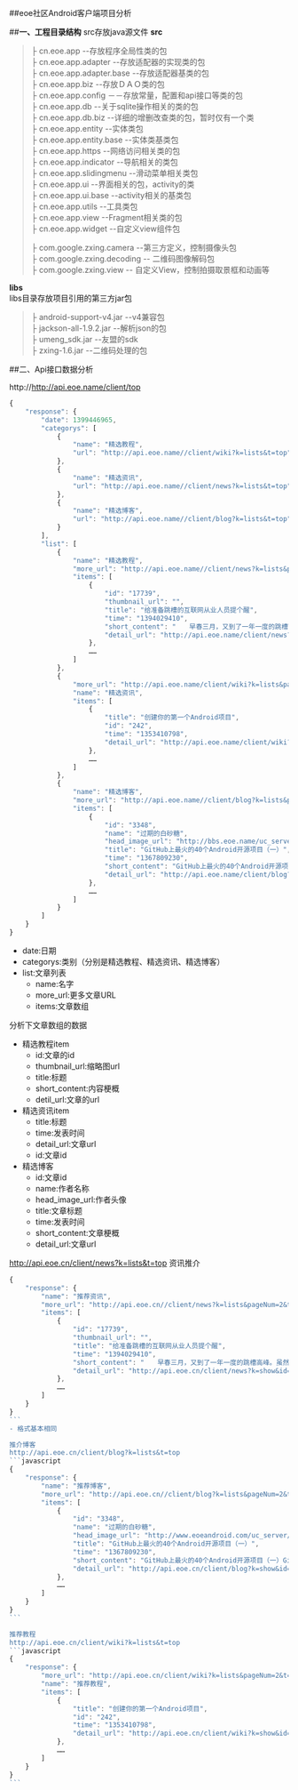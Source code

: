 ##eoe社区Android客户端项目分析

##**一、工程目录结构**
src存放java源文件
**src**<br>
>├ cn.eoe.app --存放程序全局性类的包<br>
>├ cn.eoe.app.adapter --存放适配器的实现类的包 <br>
>├ cn.eoe.app.adapter.base --存放适配器基类的包<br>
>├ cn.eoe.app.biz --存放ＤＡＯ类的包<br>
>├ cn.eoe.app.config －－存放常量，配置和api接口等类的包<br>
>├ cn.eoe.app.db --关于sqlite操作相关的类的包<br>
>├ cn.eoe.app.db.biz --详细的增删改查类的包，暂时仅有一个类<br>
>├ cn.eoe.app.entity --实体类包<br>
>├ cn.eoe.app.entity.base --实体类基类包<br>
>├ cn.eoe.app.https --网络访问相关类的包<br>
>├ cn.eoe.app.indicator --导航相关的类包<br>
>├ cn.eoe.app.slidingmenu --滑动菜单相关类包<br>
>├ cn.eoe.app.ui --界面相关的包，activity的类<br>
>├ cn.eoe.app.ui.base --activity相关的基类包<br>
>├ cn.eoe.app.utils --工具类包<br>
>├ cn.eoe.app.view --Fragment相关类的包<br>
>├ cn.eoe.app.widget --自定义view组件包<br>
>
>├ com.google.zxing.camera --第三方定义，控制摄像头包<br>
>├ com.google.zxing.decoding -- 二维码图像解码包<br>
>├ com.google.zxing.view -- 自定义View，控制拍摄取景框和动画等<br>

**libs**<br>
libs目录存放项目引用的第三方jar包
>├  android-support-v4.jar --v4兼容包<br>
>├ jackson-all-1.9.2.jar --解析json的包<br>
>├ umeng_sdk.jar --友盟的sdk<br>
>├ zxing-1.6.jar --二维码处理的包<br>

##二、Api接口数据分析

http://http://api.eoe.name/client/top
```javascript
{
    "response": {
        "date": 1399446965,
        "categorys": [
            {
                "name": "精选教程",
                "url": "http://api.eoe.name//client/wiki?k=lists&t=top"
            },
            {
                "name": "精选资讯",
                "url": "http://api.eoe.name//client/news?k=lists&t=top"
            },
            {
                "name": "精选博客",
                "url": "http://api.eoe.name//client/blog?k=lists&t=top"
            }
        ],
        "list": [
            {
                "name": "精选教程",
                "more_url": "http://api.eoe.name//client/news?k=lists&pageNum=2&t=top",
                "items": [
                    {
                        "id": "17739",
                        "thumbnail_url": "",
                        "title": "给准备跳槽的互联网从业人员提个醒",
                        "time": "1394029410",
                        "short_content": "　　早春三月，又到了一年一度的跳槽高峰。虽然东楼目...",
                        "detail_url": "http://api.eoe.name/client/news?k=show&id=17739"
                    },
                    ……
                ]
            },
            {
                "more_url": "http://api.eoe.name/client/wiki?k=lists&pageNum=2&t=top",
                "name": "精选资讯",
                "items": [
                    {
                        "title": "创建你的第一个Android项目",
                        "id": "242",
                        "time": "1353410798",
                        "detail_url": "http://api.eoe.name/client/wiki?k=show&id=242"
                    },
                    ……
                ]
            },
            {
                "name": "精选博客",
                "more_url": "http://api.eoe.name//client/blog?k=lists&pageNum=2&t=top",
                "items": [
                    {
                        "id": "3348",
                        "name": "过期的白砂糖",
                        "head_image_url": "http://bbs.eoe.name/uc_server/avatar.php?uid=739935&size=small",
                        "title": "GitHub上最火的40个Android开源项目（一）",
                        "time": "1367809230",
                        "short_content": "GitHub上最火的40个Android开源项目（一）GitHub上最...",
                        "detail_url": "http://api.eoe.name/client/blog?k=show&id=3348"
                    },
                    ……
                ]
            }
        ]
    }
}
```
- date:日期
- categorys:类别（分别是精选教程、精选资讯、精选博客）
- list:文章列表
	+ name:名字
	+ more_url:更多文章URL
	+ items:文章数组

分析下文章数组的数据
- 精选教程item
    + id:文章的id
    + thumbnail_url:缩略图url
    + title:标题
    + short_content:内容梗概
    + detil_url:文章的url
- 精选资讯item
    + title:标题
    + time:发表时间
    + detail_url:文章url
    + id:文章id
- 精选博客
    + id:文章id
    + name:作者名称
    + head_image_url:作者头像
    + title:文章标题
    + time:发表时间
    + short_content:文章梗概
    + detail_url:文章url

http://api.eoe.cn/client/news?k=lists&t=top
资讯推介
````javascript
{
    "response": {
        "name": "推荐资讯",
        "more_url": "http://api.eoe.cn//client/news?k=lists&pageNum=2&t=top",
        "items": [
            {
                "id": "17739",
                "thumbnail_url": "",
                "title": "给准备跳槽的互联网从业人员提个醒",
                "time": "1394029410",
                "short_content": "　　早春三月，又到了一年一度的跳槽高峰。虽然东楼目...",
                "detail_url": "http://api.eoe.cn/client/news?k=show&id=17739"
            },
            ……
        ]
    }
}
```
- 格式基本相同

推介博客
http://api.eoe.cn/client/blog?k=lists&t=top
```javascript
{
    "response": {
        "name": "推荐博客",
        "more_url": "http://api.eoe.cn//client/blog?k=lists&pageNum=2&t=top",
        "items": [
            {
                "id": "3348",
                "name": "过期的白砂糖",
                "head_image_url": "http://www.eoeandroid.com/uc_server/avatar.php?uid=739935&size=small",
                "title": "GitHub上最火的40个Android开源项目（一）",
                "time": "1367809230",
                "short_content": "GitHub上最火的40个Android开源项目（一）GitHub上最...",
                "detail_url": "http://api.eoe.cn/client/blog?k=show&id=3348"
            },
            ……
        ]
    }
}
```

推荐教程
http://api.eoe.cn/client/wiki?k=lists&t=top
```javascript
{
    "response": {
        "more_url": "http://api.eoe.cn/client/wiki?k=lists&pageNum=2&t=top",
        "name": "推荐教程",
        "items": [
            {
                "title": "创建你的第一个Android项目",
                "id": "242",
                "time": "1353410798",
                "detail_url": "http://api.eoe.cn/client/wiki?k=show&id=242"
            },
            ……      
        ]
    }
}
```
